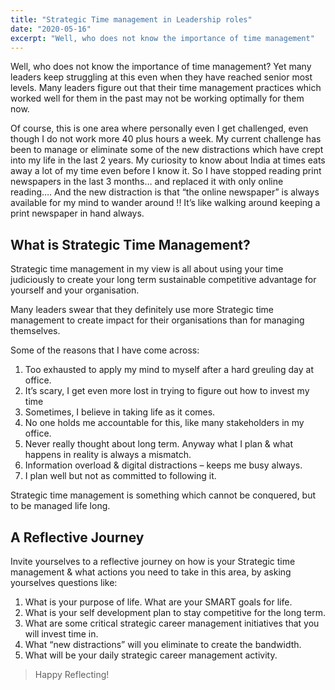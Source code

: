 ```yaml
---
title: "Strategic Time management in Leadership roles"
date: "2020-05-16"
excerpt: "Well, who does not know the importance of time management"
---
```


Well, who does not know the importance of time management? Yet many leaders keep struggling at this even when they have reached senior most levels. Many leaders figure out that their time management practices which worked well for them in the past may not be working optimally for them now.

Of course, this is one area where personally even I get challenged, even though I do not work more 40 plus hours a week. My current challenge has been to manage or eliminate some of the new distractions which have crept into my life in the last 2 years. My curiosity to know about India at times eats away a lot of my time even before I know it. So I have stopped reading print newspapers in the last 3 months… and replaced it with only online reading…. And the new distraction is that “the online newspaper” is always available for my mind to wander around !! It’s like walking around keeping a print newspaper in hand always.

## What is Strategic Time Management?

Strategic time management in my view is all about using your time judiciously to create your long term sustainable competitive advantage for yourself and your organisation.

Many leaders swear that they definitely use more Strategic time management to create impact for their organisations than for managing themselves.

Some of the reasons that I have come across:

1.  Too exhausted to apply my mind to myself after a hard greuling day at office.
2.  It’s scary, I get even more lost in trying to figure out how to invest my time
3.  Sometimes, I believe in taking life as it comes.
4.  No one holds me accountable for this, like many stakeholders in my office.
5.  Never really thought about long term. Anyway what I plan & what happens in reality is always a mismatch.
6.  Information overload & digital distractions – keeps me busy always.
7.  I plan well but not as committed to following it.

Strategic time management is something which cannot be conquered, but to be managed life long.

## A Reflective Journey

Invite yourselves to a reflective journey on how is your Strategic time management & what actions you need to take in this area, by asking yourselves questions like:

1.  What is your purpose of life. What are your SMART goals for life.
2.  What is your self development plan to stay competitive for the long term.
3.  What are some critical strategic career management initiatives that you will invest time in.
4.  What “new distractions” will you eliminate to create the bandwidth.
5.  What will be your daily strategic career management activity.

> Happy Reflecting!
